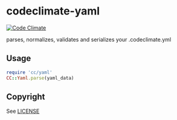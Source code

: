 # codeclimate-yaml

[![Code Climate](https://codeclimate.com/github/codeclimate/codeclimate-yaml/badges/gpa.svg)](https://codeclimate.com/github/codeclimate/codeclimate-yaml)

parses, normalizes, validates and serializes your .codeclimate.yml

## Usage

```ruby
require 'cc/yaml'
CC::Yaml.parse(yaml_data)
```

## Copyright

See [LICENSE](LICENSE)
